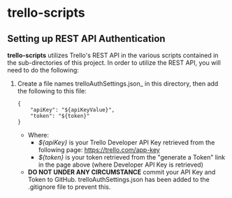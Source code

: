 # trello-scripts

## Setting up REST API Authentication
**trello-scripts** utilizes Trello's REST API in the various scripts contained in the sub-directories of this project. In order to utilize the REST API, you will need to do the following:

1. Create a file names trelloAuthSettings.json_ in this directory, then add the following to this file:
    ```
    {
        "apiKey": "${apiKeyValue}",
        "token": "${token}"
    }
    ```

    * Where:
        * _${apiKey}_ is your Trello Developer API Key retrieved from the following page:
            https://trello.com/app-key
        * _${token}_ is your token retrieved from the "generate a Token" link in the page above (where Developer API Key is retrieved)
    * **DO NOT UNDER ANY CIRCUMSTANCE** commit your API Key and Token to GitHub. trelloAuthSettings.json has been added to the .gitignore file to prevent this.
